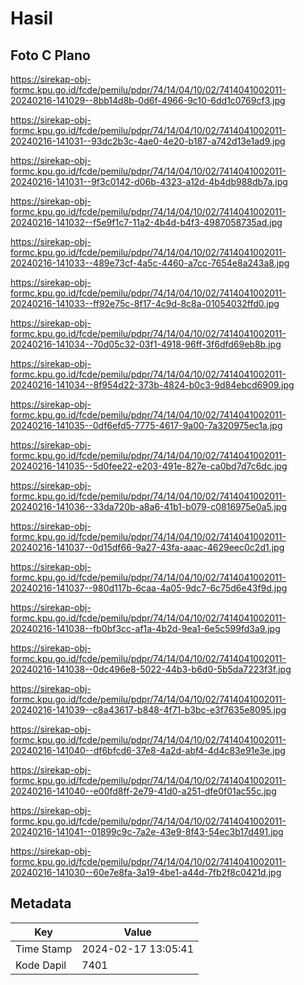 # Hasil

## Foto C Plano

https://sirekap-obj-formc.kpu.go.id/fcde/pemilu/pdpr/74/14/04/10/02/7414041002011-20240216-141029--8bb14d8b-0d6f-4966-9c10-6dd1c0769cf3.jpg

https://sirekap-obj-formc.kpu.go.id/fcde/pemilu/pdpr/74/14/04/10/02/7414041002011-20240216-141031--93dc2b3c-4ae0-4e20-b187-a742d13e1ad9.jpg

https://sirekap-obj-formc.kpu.go.id/fcde/pemilu/pdpr/74/14/04/10/02/7414041002011-20240216-141031--9f3c0142-d06b-4323-a12d-4b4db988db7a.jpg

https://sirekap-obj-formc.kpu.go.id/fcde/pemilu/pdpr/74/14/04/10/02/7414041002011-20240216-141032--f5e9f1c7-11a2-4b4d-b4f3-4987058735ad.jpg

https://sirekap-obj-formc.kpu.go.id/fcde/pemilu/pdpr/74/14/04/10/02/7414041002011-20240216-141033--489e73cf-4a5c-4460-a7cc-7654e8a243a8.jpg

https://sirekap-obj-formc.kpu.go.id/fcde/pemilu/pdpr/74/14/04/10/02/7414041002011-20240216-141033--ff92e75c-8f17-4c9d-8c8a-01054032ffd0.jpg

https://sirekap-obj-formc.kpu.go.id/fcde/pemilu/pdpr/74/14/04/10/02/7414041002011-20240216-141034--70d05c32-03f1-4918-96ff-3f6dfd69eb8b.jpg

https://sirekap-obj-formc.kpu.go.id/fcde/pemilu/pdpr/74/14/04/10/02/7414041002011-20240216-141034--8f954d22-373b-4824-b0c3-9d84ebcd6909.jpg

https://sirekap-obj-formc.kpu.go.id/fcde/pemilu/pdpr/74/14/04/10/02/7414041002011-20240216-141035--0df6efd5-7775-4617-9a00-7a320975ec1a.jpg

https://sirekap-obj-formc.kpu.go.id/fcde/pemilu/pdpr/74/14/04/10/02/7414041002011-20240216-141035--5d0fee22-e203-491e-827e-ca0bd7d7c6dc.jpg

https://sirekap-obj-formc.kpu.go.id/fcde/pemilu/pdpr/74/14/04/10/02/7414041002011-20240216-141036--33da720b-a8a6-41b1-b079-c0816975e0a5.jpg

https://sirekap-obj-formc.kpu.go.id/fcde/pemilu/pdpr/74/14/04/10/02/7414041002011-20240216-141037--0d15df66-9a27-43fa-aaac-4629eec0c2d1.jpg

https://sirekap-obj-formc.kpu.go.id/fcde/pemilu/pdpr/74/14/04/10/02/7414041002011-20240216-141037--980d117b-6caa-4a05-9dc7-6c75d6e43f9d.jpg

https://sirekap-obj-formc.kpu.go.id/fcde/pemilu/pdpr/74/14/04/10/02/7414041002011-20240216-141038--fb0bf3cc-af1a-4b2d-9ea1-6e5c599fd3a9.jpg

https://sirekap-obj-formc.kpu.go.id/fcde/pemilu/pdpr/74/14/04/10/02/7414041002011-20240216-141038--0dc496e8-5022-44b3-b6d0-5b5da7223f3f.jpg

https://sirekap-obj-formc.kpu.go.id/fcde/pemilu/pdpr/74/14/04/10/02/7414041002011-20240216-141039--c8a43617-b848-4f71-b3bc-e3f7635e8095.jpg

https://sirekap-obj-formc.kpu.go.id/fcde/pemilu/pdpr/74/14/04/10/02/7414041002011-20240216-141040--df6bfcd6-37e8-4a2d-abf4-4d4c83e91e3e.jpg

https://sirekap-obj-formc.kpu.go.id/fcde/pemilu/pdpr/74/14/04/10/02/7414041002011-20240216-141040--e00fd8ff-2e79-41d0-a251-dfe0f01ac55c.jpg

https://sirekap-obj-formc.kpu.go.id/fcde/pemilu/pdpr/74/14/04/10/02/7414041002011-20240216-141041--01899c9c-7a2e-43e9-8f43-54ec3b17d491.jpg

https://sirekap-obj-formc.kpu.go.id/fcde/pemilu/pdpr/74/14/04/10/02/7414041002011-20240216-141030--60e7e8fa-3a19-4be1-a44d-7fb2f8c0421d.jpg


## Metadata

| Key        | Value               |
| ---------- | ------------------- |
| Time Stamp | 2024-02-17 13:05:41 |
| Kode Dapil | 7401                |



